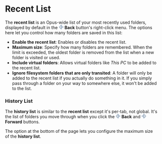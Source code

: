 # Recent List

The **recent list** is an Opus-wide list of your most recently used folders, displayed by default in the ![](/Manual/images/media/13/back_button.png) **Back** button's right-click menu. The options here let you control how many folders are saved in this list:

- **Enable the recent list**: Enables or disables the recent list.
- **Maximum size**: Specify how many folders are remembered. When the limit is exceeded, the oldest folder is removed from the list when a new folder is visited or used.
- **Include virtual folders**: Allows virtual folders like *This PC* to be added to the recent list.
- **Ignore filesystem folders that are only transited**: A folder will only be added to the recent list if you actually do something in it. If you simply pass through a folder on your way to somewhere else, it won't be added to the list.

### History List

The **history list** is similar to the **recent list** except it's per-tab, not global. It's the list of folders you move through when you click the ![](/Manual/images/media/13/back_button.png) **Back** and ![](/Manual/images/media/13/forward_button.png) **Forward** buttons.

The option at the bottom of the page lets you configure the maximum size of the **history list**.
